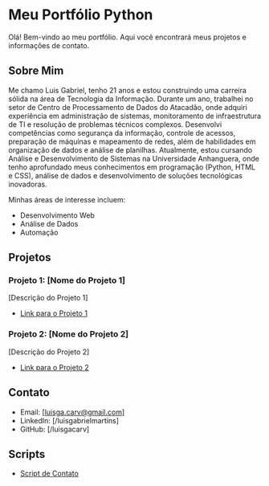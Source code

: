 # Meu Portfólio Python

Olá! Bem-vindo ao meu portfólio. Aqui você encontrará meus projetos e informações de contato.

## Sobre Mim

Me chamo Luis Gabriel, tenho 21 anos e estou construindo uma carreira sólida na área de Tecnologia da Informação. Durante um ano, trabalhei no setor de Centro de Processamento de Dados do Atacadão, onde adquiri experiência em administração de sistemas, monitoramento de infraestrutura de TI e resolução de problemas técnicos complexos. Desenvolvi competências como segurança da informação, controle de acessos, preparação de máquinas e mapeamento de redes, além de habilidades em organização de dados e análise de planilhas.
Atualmente, estou cursando Análise e Desenvolvimento de Sistemas na Universidade Anhanguera, onde tenho aprofundado meus conhecimentos em programação (Python, HTML e CSS), análise de dados e desenvolvimento de soluções tecnológicas inovadoras.


Minhas áreas de interesse incluem:
* Desenvolvimento Web
* Análise de Dados
* Automação

## Projetos

### Projeto 1: [Nome do Projeto 1]

[Descrição do Projeto 1]

* [Link para o Projeto 1](link-para-projeto1)

### Projeto 2: [Nome do Projeto 2]

[Descrição do Projeto 2]

* [Link para o Projeto 2](link-para-projeto2)

## Contato

* Email: [luisga.carv@gmail.com]
* LinkedIn: [/luisgabrielmartins]
* GitHub: [/luisgacarv]

## Scripts

* [Script de Contato](scripts/contato.py)

